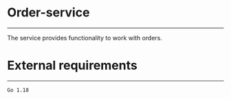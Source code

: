 # Order-service
***
The service provides functionality to work with orders.  

# External requirements
***
    Go 1.18

